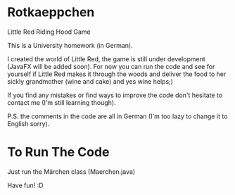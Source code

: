 # Rotkaeppchen
Little Red Riding Hood Game

This is a University homework (in German).

I created the world of Little Red, the game is still under development (JavaFX will be added soon).
For now you can run the code and see for yourself if Little Red makes it through the woods and deliver the food to her sickly grandmother (wine and cake) and yes wine helps;)

If you find any mistakes or find ways to improve the code don't hesitate to contact me (I'm still learning though).

P.S. the comments in the code are all in German (I'm too lazy to change it to English sorry).

# To Run The Code
Just run the Märchen class (Maerchen.java)

Have fun! :D
